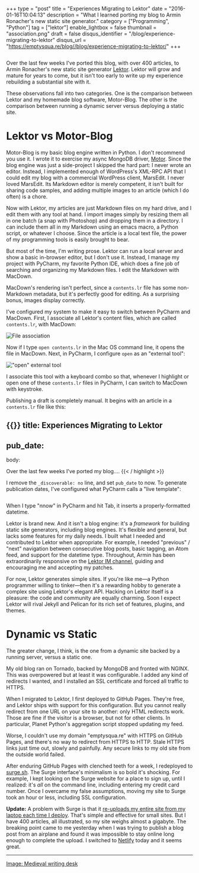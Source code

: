 +++
type = "post"
title = "Experiences Migrating to Lektor"
date = "2016-01-16T10:04:13"
description = "What I learned porting my blog to Armin Ronacher's new static site generator."
category = ["Programming", "Python"]
tag = ["lektor"]
enable_lightbox = false
thumbnail = "association.png"
draft = false
disqus_identifier = "/blog/experience-migrating-to-lektor"
disqus_url = "https://emptysqua.re/blog//blog/experience-migrating-to-lektor/"
+++

<p><img alt="" src="Medieval_writing_desk.jpg"/></p>
<p>Over the last few weeks I've ported this blog, with over 400 articles, to Armin Ronacher's new static site generator <a href="http://getlektor.com">Lektor</a>. Lektor will grow and mature for years to come, but it isn't too early to write up my experience rebuilding a substantial site with it.</p>
<p>These observations fall into two categories. One is the comparison between Lektor and my homemade blog software, Motor-Blog. The other is the comparison between running a dynamic server versus deploying a static site.</p>
<h1 id="lektor-vs-motor-blog">Lektor vs Motor-Blog</h1>
<p>Motor-Blog is my basic blog engine written in Python. I don't recommend you use it. I wrote it to exercise my async MongoDB driver, <a href="https://motor.readthedocs.io">Motor</a>. Since the blog engine was just a side-project I skipped the hard part: I never wrote an editor. Instead, I implemented enough of WordPress's XML-RPC API that I could edit my blog with a commercial WordPress client, MarsEdit. I never loved MarsEdit. Its Markdown editor is merely competent, it isn't built for sharing code samples, and adding multiple images to an article (which I do often) is a chore.</p>
<p>Now with Lektor, my articles are just Markdown files on my hard drive, and I edit them with any tool at hand. I import images simply by resizing them all in one batch (a snap with Photoshop) and dropping them in a directory. I can include them all in my Markdown using an emacs macro, a Python script, or whatever I choose. Since the article is a local text file, the power of my programming tools is easily brought to bear.</p>
<p>But most of the time, I'm writing prose. Lektor can run a local server and show a basic in-browser editor, but I don't use it. Instead, I manage my project with PyCharm, my favorite Python IDE, which does a fine job of searching and organizing my Markdown files. I edit the Markdown with MacDown.</p>
<p>MacDown's rendering isn't perfect, since a <code>contents.lr</code> file has some non-Markdown metadata, but it's perfectly good for editing. As a surprising bonus, images display correctly.</p>
<p>I've configured my system to make it easy to switch between PyCharm and MacDown. First, I associate all Lektor's content files, which are called <code>contents.lr</code>, with MacDown:</p>
<p><img alt="File association" src="association.png"/></p>
<p>Now if I type <code>open contents.lr</code> in the Mac OS command line, it opens the file in MacDown. Next, in PyCharm, I configure <code>open</code> as an "external tool":</p>
<p><img alt='"open" external tool' src="open-external-tool.png"/></p>
<p>I associate this tool with a keyboard combo so that, whenever I highlight or open one of these <code>contents.lr</code> files in PyCharm, I can switch to MacDown with keystroke.</p>
<p>Publishing a draft is completely manual. It begins with an article in a <code>contents.lr</code> file like this:</p>

{{<highlight plain>}}
title: Experiences Migrating to Lektor
---
pub_date:
---
body:

Over the last few weeks I've ported my blog....
{{< / highlight >}}

<p>I remove the <code>_discoverable: no</code> line, and set <code>pub_date</code> to now. To generate publication dates, I've configured what PyCharm calls a "live template":</p>
<p><img alt="" src="live-template.png"/></p>
<p>When I type "nnow" in PyCharm and hit Tab, it inserts a properly-formatted datetime.</p>
<p>Lektor is brand new. And it isn't a blog engine: it's a <em>framework</em> for building static site generators, including blog engines. It's flexible and general, but lacks some features for my daily needs. I built what I needed and contributed to Lektor when appropriate. For example, I needed "previous" / "next" navigation between consecutive blog posts, basic tagging, an Atom feed, and support for the datetime type. Throughout, Armin has been extraordinarily responsive on the <a href="https://gitter.im/lektor/lektor">Lektor IM channel</a>, guiding and encouraging me and accepting my patches.</p>
<p>For now, Lektor generates simple sites. If you're like me—a Python programmer willing to tinker—then it's a rewarding hobby to generate a complex site using Lektor's elegant API. Hacking on Lektor itself is a pleasure: the code and community are equally charming. Soon I expect Lektor will rival Jekyll and Pelican for its rich set of features, plugins, and themes.</p>
<h1 id="dynamic-vs-static">Dynamic vs Static</h1>
<p>The greater change, I think, is the one from a dynamic site backed by a running server, versus a static one.</p>
<p>My old blog ran on Tornado, backed by MongoDB and fronted with NGINX. This was overpowered but at least it was configurable. I added any kind of redirects I wanted, and I installed an SSL certificate and forced all traffic to HTTPS.</p>
<p>When I migrated to Lektor, I first deployed to GitHub Pages. They're free, and Lektor ships with support for this configuration. But you cannot really redirect from one URL on your site to another: only HTML redirects work. Those are fine if the visitor is a browser, but not for other clients. In particular, Planet Python's aggregation script stopped updating my feed.</p>
<p>Worse, I couldn't use my domain "emptysqua.re" with HTTPS on GitHub Pages, and there's no way to redirect from HTTPS to HTTP. Stale HTTPS links just time out, slowly and painfully. Any secure links to my old site from the outside world failed.</p>
<p>After enduring GitHub Pages with clenched teeth for a week, I redeployed to <a href="https://surge.sh">surge.sh</a>. The Surge interface's minimalism is so bold it's shocking. For example, I kept looking on the Surge website for a place to sign up, until I realized: it's <em>all</em> on the command line, including entering my credit card number. Once I overcame my false assumptions, moving my site to Surge took an hour or less, including SSL configuration.</p>
<p><strong>Update:</strong> A problem with Surge is that it <a href="https://github.com/sintaxi/surge/issues/119">re-uploads my entire site from my laptop each time I deploy</a>. That's simple and effective for small sites. But I have 400 articles, all illustrated, so my site weighs almost a gigabyte. The breaking point came to me yesterday when I was trying to publish a blog post from an airplane and found it was impossible to stay online long enough to complete the upload. I switched to <a href="https://www.netlify.com/">Netlify</a> today and it seems great.</p>
<hr/>
<p><a href="https://commons.wikimedia.org/wiki/File:Medieval_writing_desk.jpg">Image: Medieval writing desk</a></p>
